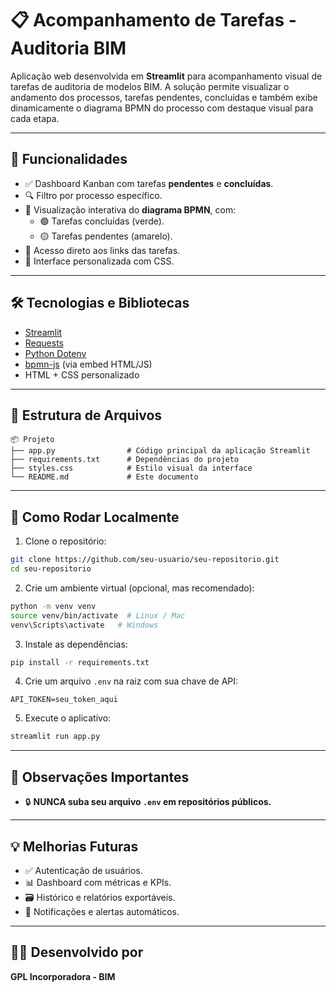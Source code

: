 
# 📋 Acompanhamento de Tarefas - Auditoria BIM

Aplicação web desenvolvida em **Streamlit** para acompanhamento visual de tarefas de auditoria de modelos BIM. A solução permite visualizar o andamento dos processos, tarefas pendentes, concluídas e também exibe dinamicamente o diagrama BPMN do processo com destaque visual para cada etapa.

---

## 🚀 Funcionalidades

- ✅ Dashboard Kanban com tarefas **pendentes** e **concluídas**.
- 🔍 Filtro por processo específico.
- 📄 Visualização interativa do **diagrama BPMN**, com:
  - 🟢 Tarefas concluídas (verde).
  - 🟡 Tarefas pendentes (amarelo).
- 🔗 Acesso direto aos links das tarefas.
- 🎨 Interface personalizada com CSS.

---

## 🛠️ Tecnologias e Bibliotecas

- [Streamlit](https://streamlit.io/)
- [Requests](https://requests.readthedocs.io/en/latest/)
- [Python Dotenv](https://pypi.org/project/python-dotenv/)
- [bpmn-js](https://bpmn.io/toolkit/bpmn-js/) (via embed HTML/JS)
- HTML + CSS personalizado

---

## 📁 Estrutura de Arquivos

```
📦 Projeto
├── app.py                # Código principal da aplicação Streamlit
├── requirements.txt      # Dependências do projeto
├── styles.css            # Estilo visual da interface
└── README.md             # Este documento
```

---

## 🔧 Como Rodar Localmente

1. Clone o repositório:

```bash
git clone https://github.com/seu-usuario/seu-repositorio.git
cd seu-repositorio
```

2. Crie um ambiente virtual (opcional, mas recomendado):

```bash
python -m venv venv
source venv/bin/activate  # Linux / Mac
venv\Scripts\activate   # Windows
```

3. Instale as dependências:

```bash
pip install -r requirements.txt
```

4. Crie um arquivo `.env` na raiz com sua chave de API:

```env
API_TOKEN=seu_token_aqui
```

5. Execute o aplicativo:

```bash
streamlit run app.py
```

---

## 🛑 Observações Importantes

- 🔒 **NUNCA suba seu arquivo `.env` em repositórios públicos.**

---

## 💡 Melhorias Futuras

- ✅ Autenticação de usuários.
- 📊 Dashboard com métricas e KPIs.
- 🗃️ Histórico e relatórios exportáveis.
- 🔔 Notificações e alertas automáticos.

---

## 👨‍💻 Desenvolvido por

**GPL Incorporadora - BIM**
